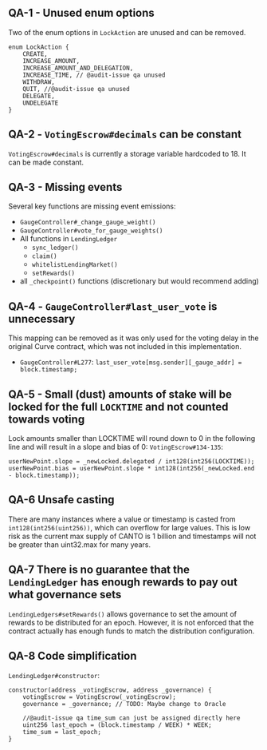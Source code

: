 
## QA-1 - Unused enum options
Two of the enum options in `LockAction` are unused and can be removed.
```
enum LockAction {
    CREATE,
    INCREASE_AMOUNT,
    INCREASE_AMOUNT_AND_DELEGATION,
    INCREASE_TIME, // @audit-issue qa unused
    WITHDRAW,
    QUIT, //@audit-issue qa unused
    DELEGATE,
    UNDELEGATE
}
```

## QA-2 - `VotingEscrow#decimals` can be constant
`VotingEscrow#decimals` is currently a storage variable hardcoded to 18. It can be made constant.

## QA-3 - Missing events
Several key functions are missing event emissions:
- `GaugeController#_change_gauge_weight()`
- `GaugeController#vote_for_gauge_weights()`
- All functions in `LendingLedger`
    - `sync_ledger()`
    - `claim()`
    - `whitelistLendingMarket()`
    - `setRewards()`
- all `_checkpoint()` functions (discretionary but would recommend adding)

## QA-4 - `GaugeController#last_user_vote` is unnecessary 
This mapping can be removed as it was only used for the voting delay in the original Curve contract, which was not included in this implementation.
- `GaugeController#L277`: `last_user_vote[msg.sender][_gauge_addr] = block.timestamp;`

## QA-5 - Small (dust) amounts of stake will be locked for the full `LOCKTIME` and not counted towards voting 
Lock amounts smaller than LOCKTIME will round down to 0 in the following line and will result in a slope and bias of 0:
`VotingEscrow#134-135`:
```solidity
userNewPoint.slope = _newLocked.delegated / int128(int256(LOCKTIME));
userNewPoint.bias = userNewPoint.slope * int128(int256(_newLocked.end - block.timestamp));
```

## QA-6 Unsafe casting
There are many instances where a value or timestamp is casted from `int128(int256(uint256))`, which can overflow for large values. This is low risk as the current max supply of CANTO is 1 billion and timestamps will not be greater than uint32.max for many years.

## QA-7 There is no guarantee that the `LendingLedger` has enough rewards to pay out what governance sets
`LendingLedgers#setRewards()` allows governance to set the amount of rewards to be distributed for an epoch. However, it is not enforced that the contract actually has enough funds to match the distribution configuration.

## QA-8 Code simplification
`LendingLedger#constructor`:
```
constructor(address _votingEscrow, address _governance) {
    votingEscrow = VotingEscrow(_votingEscrow);
    governance = _governance; // TODO: Maybe change to Oracle

    //@audit-issue qa time_sum can just be assigned directly here
    uint256 last_epoch = (block.timestamp / WEEK) * WEEK;
    time_sum = last_epoch; 
}
```
